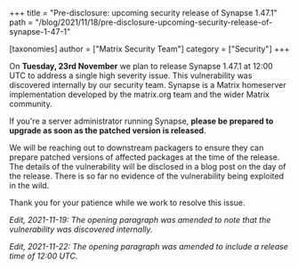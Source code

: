 +++
title = "Pre-disclosure: upcoming security release of Synapse 1.47.1"
path = "/blog/2021/11/18/pre-disclosure-upcoming-security-release-of-synapse-1-47-1"

[taxonomies]
author = ["Matrix Security Team"]
category = ["Security"]
+++

On **Tuesday, 23rd November** we plan to release Synapse 1.47.1 at 12:00 UTC to address a single high severity issue. This vulnerability was discovered internally by our security team. Synapse is a Matrix homeserver implementation developed by the matrix.org team and the wider Matrix community.


If you're a server administrator running Synapse, **please be prepared to upgrade as soon as the patched version is released**.

We will be reaching out to downstream packagers to ensure they can prepare patched versions of affected packages at the time of the release. The details of the vulnerability will be disclosed in a blog post on the day of the release. There is so far no evidence of the vulnerability being exploited in the wild.

Thank you for your patience while we work to resolve this issue.

_Edit, 2021-11-19: The opening paragraph was amended to note that the vulnerability was discovered internally._

_Edit, 2021-11-22: The opening paragraph was amended to include a release time of 12:00 UTC._
